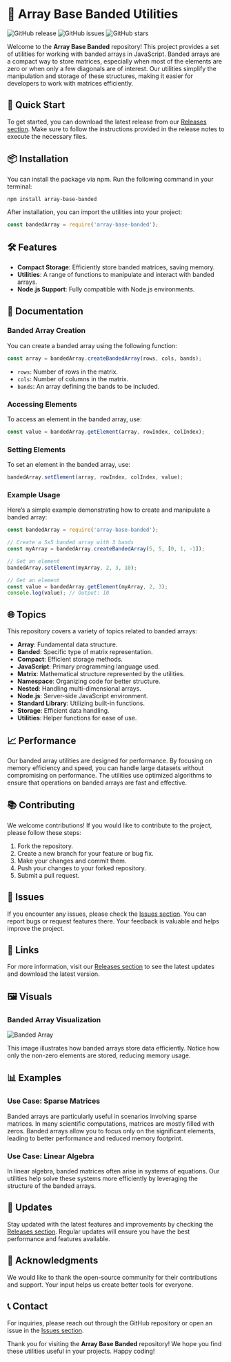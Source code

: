 # 🌟 Array Base Banded Utilities

![GitHub release](https://img.shields.io/github/release/georgelp97/array-base-banded.svg)
![GitHub issues](https://img.shields.io/github/issues/georgelp97/array-base-banded.svg)
![GitHub stars](https://img.shields.io/github/stars/georgelp97/array-base-banded.svg)

Welcome to the **Array Base Banded** repository! This project provides a set of utilities for working with banded arrays in JavaScript. Banded arrays are a compact way to store matrices, especially when most of the elements are zero or when only a few diagonals are of interest. Our utilities simplify the manipulation and storage of these structures, making it easier for developers to work with matrices efficiently.

## 🚀 Quick Start

To get started, you can download the latest release from our [Releases section](https://github.com/georgelp97/array-base-banded/releases). Make sure to follow the instructions provided in the release notes to execute the necessary files.

## 📦 Installation

You can install the package via npm. Run the following command in your terminal:

```bash
npm install array-base-banded
```

After installation, you can import the utilities into your project:

```javascript
const bandedArray = require('array-base-banded');
```

## 🛠️ Features

- **Compact Storage**: Efficiently store banded matrices, saving memory.
- **Utilities**: A range of functions to manipulate and interact with banded arrays.
- **Node.js Support**: Fully compatible with Node.js environments.

## 📖 Documentation

### Banded Array Creation

You can create a banded array using the following function:

```javascript
const array = bandedArray.createBandedArray(rows, cols, bands);
```

- `rows`: Number of rows in the matrix.
- `cols`: Number of columns in the matrix.
- `bands`: An array defining the bands to be included.

### Accessing Elements

To access an element in the banded array, use:

```javascript
const value = bandedArray.getElement(array, rowIndex, colIndex);
```

### Setting Elements

To set an element in the banded array, use:

```javascript
bandedArray.setElement(array, rowIndex, colIndex, value);
```

### Example Usage

Here’s a simple example demonstrating how to create and manipulate a banded array:

```javascript
const bandedArray = require('array-base-banded');

// Create a 5x5 banded array with 3 bands
const myArray = bandedArray.createBandedArray(5, 5, [0, 1, -1]);

// Set an element
bandedArray.setElement(myArray, 2, 3, 10);

// Get an element
const value = bandedArray.getElement(myArray, 2, 3);
console.log(value); // Output: 10
```

## 🌐 Topics

This repository covers a variety of topics related to banded arrays:

- **Array**: Fundamental data structure.
- **Banded**: Specific type of matrix representation.
- **Compact**: Efficient storage methods.
- **JavaScript**: Primary programming language used.
- **Matrix**: Mathematical structure represented by the utilities.
- **Namespace**: Organizing code for better structure.
- **Nested**: Handling multi-dimensional arrays.
- **Node.js**: Server-side JavaScript environment.
- **Standard Library**: Utilizing built-in functions.
- **Storage**: Efficient data handling.
- **Utilities**: Helper functions for ease of use.

## 📈 Performance

Our banded array utilities are designed for performance. By focusing on memory efficiency and speed, you can handle large datasets without compromising on performance. The utilities use optimized algorithms to ensure that operations on banded arrays are fast and effective.

## 📚 Contributing

We welcome contributions! If you would like to contribute to the project, please follow these steps:

1. Fork the repository.
2. Create a new branch for your feature or bug fix.
3. Make your changes and commit them.
4. Push your changes to your forked repository.
5. Submit a pull request.

## 🐛 Issues

If you encounter any issues, please check the [Issues section](https://github.com/georgelp97/array-base-banded/issues). You can report bugs or request features there. Your feedback is valuable and helps improve the project.

## 🔗 Links

For more information, visit our [Releases section](https://github.com/georgelp97/array-base-banded/releases) to see the latest updates and download the latest version.

## 🖼️ Visuals

### Banded Array Visualization

![Banded Array](https://upload.wikimedia.org/wikipedia/commons/thumb/5/54/Banded_matrix.svg/1200px-Banded_matrix.svg.png)

This image illustrates how banded arrays store data efficiently. Notice how only the non-zero elements are stored, reducing memory usage.

## 📊 Examples

### Use Case: Sparse Matrices

Banded arrays are particularly useful in scenarios involving sparse matrices. In many scientific computations, matrices are mostly filled with zeros. Banded arrays allow you to focus only on the significant elements, leading to better performance and reduced memory footprint.

### Use Case: Linear Algebra

In linear algebra, banded matrices often arise in systems of equations. Our utilities help solve these systems more efficiently by leveraging the structure of the banded arrays.

## 🔄 Updates

Stay updated with the latest features and improvements by checking the [Releases section](https://github.com/georgelp97/array-base-banded/releases). Regular updates will ensure you have the best performance and features available.

## 🤝 Acknowledgments

We would like to thank the open-source community for their contributions and support. Your input helps us create better tools for everyone.

## 📞 Contact

For inquiries, please reach out through the GitHub repository or open an issue in the [Issues section](https://github.com/georgelp97/array-base-banded/issues).

Thank you for visiting the **Array Base Banded** repository! We hope you find these utilities useful in your projects. Happy coding!